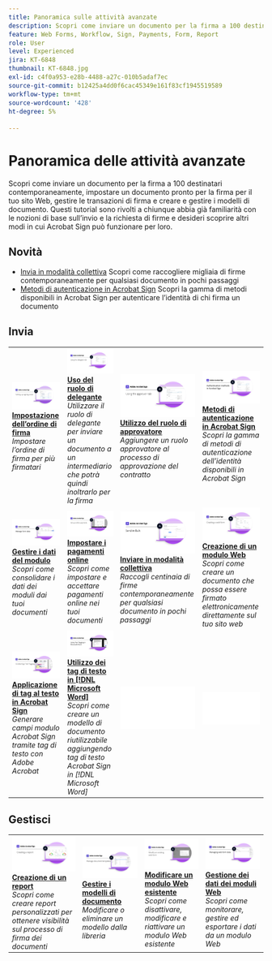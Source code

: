 ```yaml
---
title: Panoramica sulle attività avanzate
description: Scopri come inviare un documento per la firma a 100 destinatari contemporaneamente, impostare un documento pronto per la firma per il tuo sito Web, gestire le transazioni di firma e creare e gestire modelli di documento
feature: Web Forms, Workflow, Sign, Payments, Form, Report
role: User
level: Experienced
jira: KT-6848
thumbnail: KT-6848.jpg
exl-id: c4f0a953-e28b-4488-a27c-010b5adaf7ec
source-git-commit: b12425a4dd0f6cac45349e161f83cf1945519589
workflow-type: tm+mt
source-wordcount: '428'
ht-degree: 5%

---
```


# Panoramica delle attività avanzate

Scopri come inviare un documento per la firma a 100 destinatari contemporaneamente, impostare un documento pronto per la firma per il tuo sito Web, gestire le transazioni di firma e creare e gestire i modelli di documento. Questi tutorial sono rivolti a chiunque abbia già familiarità con le nozioni di base sull’invio e la richiesta di firme e desideri scoprire altri modi in cui Acrobat Sign può funzionare per loro.

## Novità

* [Invia in modalità collettiva](megasign.md)
Scopri come raccogliere migliaia di firme contemporaneamente per qualsiasi documento in pochi passaggi
* [Metodi di autenticazione in Acrobat Sign](authentication-methods.md)
Scopri la gamma di metodi disponibili in Acrobat Sign per autenticare l’identità di chi firma un documento

## Invia

<table style="table-layout:fixed">
<tr>
  <td>
    <a href="setting-up-routing.md">
      <img alt="Impostazione dell’ordine di firma" src="../assets/Routing.png">
    </a>
    <div>
    <a href="setting-up-routing.md"><strong>Impostazione dell’ordine di firma</strong></a>
    </div>
    <em>Impostare l’ordine di firma per più firmatari</em>
    <br>
  </td>
  <td>
    <a href="delegate-signature.md">
      <img alt="Delega a un altro utente" src="../assets/Delegating.png" />
    </a>  
    <div>
    <a href="delegate-signature.md"><strong>Uso del ruolo di delegante</strong></a>
    </div>
    <em>Utilizzare il ruolo di delegante per inviare un documento a un intermediario che potrà quindi inoltrarlo per la firma</em>
    <br>
  </td>
  <td>
    <a href="add-an-approver.md">
      <img alt="Utilizzo del ruolo di approvatore" src="../assets/Approver.png" />
    </a>
    <div>
    <a href="add-an-approver.md"><strong>Utilizzo del ruolo di approvatore</strong></a>
    </div>
    <em>Aggiungere un ruolo approvatore al processo di approvazione del contratto</em>
    <br>
  </td>
  <td>
    <a href="authentication-methods.md">
      <img alt="Metodi di autenticazione in Acrobat Sign" src="../assets/authentication.png" />
    </a>
    <div>
    <a href="authentication-methods.md"><strong>Metodi di autenticazione in Acrobat Sign</strong></a>
    </div>
    <em>Scopri la gamma di metodi di autenticazione dell’identità disponibili in Acrobat Sign</em>
    <br>
  </td>
</tr>
<tr>
  <td>
      <a href="manage-form-data.md">
        <img alt="Gestire i dati del modulo" src="../assets/manage-form-data.png" />
      </a>
      <div>
      <a href="manage-form-data.md"><strong>Gestire i dati del modulo</strong></a>
      </div>
      <em>Scopri come consolidare i dati dei moduli dai tuoi documenti</em>
      <br>
    </td>
  <td>
    <a href="set-up-online-payments.md">
      <img alt="Impostare i pagamenti online" src="../assets/Payments.png" />
    </a>
    <div>
    <a href="set-up-online-payments.md"><strong>Impostare i pagamenti online</strong></a>
    </div>
    <em>Scopri come impostare e accettare pagamenti online nei tuoi documenti</em>
    <br>
  </td>
  <td>
      <a href="megasign.md">
        <img alt="Inviare in modalità collettiva" src="../assets/send-in-bulk.png" />
      </a>
      <div>
      <a href="megasign.md"><strong>Inviare in modalità collettiva</strong></a>
      </div>
      <em>Raccogli centinaia di firme contemporaneamente per qualsiasi documento in pochi passaggi</em>
      <br>
  </td>
 <td>
      <a href="webform.md">
        <img alt="Creazione di un modulo Web" src="../assets/Webform.png" />
    </a>
      <div>
      <a href="webform.md"><strong>Creazione di un modulo Web</strong></a>
      </div>
      <em>Scopri come creare un documento che possa essere firmato elettronicamente direttamente sul tuo sito web</em>
      <br>
  </td>
</tr>
<tr>
  <td>
      <a href="adobe-sign-text-tagging.md">
        <img alt="Applicazione di tag al testo in Acrobat Sign" src="../assets/Text-Tagging.png" />
    </a>
      <div>
      <a href="adobe-sign-text-tagging.md"><strong>Applicazione di tag al testo in Acrobat Sign</strong></a>
      </div>
      <em>Generare campi modulo Acrobat Sign tramite tag di testo con Adobe Acrobat</em>
      <br>
    </td>
  <td>
    <a href="text-tagging-word.md">
      <img alt="Utilizzo dei tag di testo in [!DNL Microsoft Word]" src="../assets/Wordtexttagging.png" />
  </a>
    <div>
    <a href="text-tagging-word.md"><strong>Utilizzo dei tag di testo in [!DNL Microsoft Word]</strong></a>
    </div>
    <em>Scopri come creare un modello di documento riutilizzabile aggiungendo tag di testo Acrobat Sign in [!DNL Microsoft Word]</em>
    <br>
  </td>
  <td>
    <img alt="Spaziatore" src="../assets/Whitespacer.png" />
    <div>
    <br>
  </td>
  <td>
    <img alt="Spaziatore" src="../assets/Whitespacer.png" />
    <div>
    <br>
  </td>
</tr>
</table>

## Gestisci

<table style="table-layout:fixed">
<tr>
<td>
    <a href="creating-a-report.md">
      <img alt="Creazione di un report" src="../assets/Report.png" />
    </a>
    <div>
    <a href="creating-a-report.md"><strong>Creazione di un report</strong></a>
    </div>
    <em>Scopri come creare report personalizzati per ottenere visibilità sul processo di firma dei documenti</em>
    <br>
  </td>
  <td>
    <a href="edit-a-template.md">
      <img alt="Gestire i modelli di documento" src="../assets/ManageTemplate.png" />
    </a>
    <div>
    <a href="edit-a-template.md"><strong>Gestire i modelli di documento</strong></a>
    </div>
    <em>Modificare o eliminare un modello dalla libreria</em>
    <br>
  </td>
  <td>
    <a href="modify-webform.md">
      <img alt="Modificare un modulo Web esistente" src="../assets/Modifywebform.png" />
    </a>
    <div>
    <a href="modify-webform.md"><strong>Modificare un modulo Web esistente</strong></a>
    </div>
    <em>Scopri come disattivare, modificare e riattivare un modulo Web esistente</em>
    <br>
  </td>  
  <td>
    <a href="manage-webform-data.md">
      <img alt="Gestione dei dati dei moduli Web" src="../assets/Managewebform.png" />
    </a>
    <div>
    <a href="manage-webform-data.md"><strong>Gestione dei dati dei moduli Web</strong></a>
    </div>
    <em>Scopri come monitorare, gestire ed esportare i dati da un modulo Web</em>
    <br>
  </td>  
</tr>
</table>